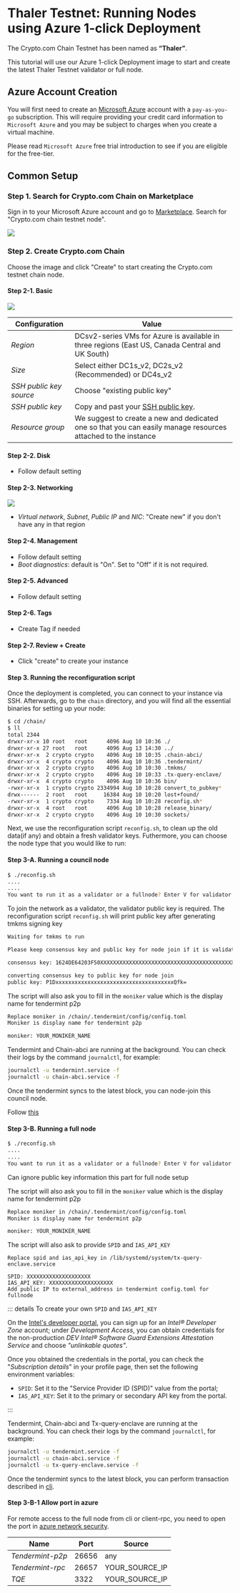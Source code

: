 # Thaler Testnet: Running Nodes using Azure 1-click Deployment

The Crypto.com Chain Testnet has been named as **“Thaler”**.

This tutorial will use our Azure 1-click Deployment image to start and create the latest Thaler Testnet validator or full node.

## Azure Account Creation

You will first need to create an [Microsoft Azure](https://azure.microsoft.com/) account with a `pay-as-you-go` subscription. This will require providing your credit card information to `Microsoft Azure` and you may be subject to charges when you create a virtual machine.

Please read `Microsoft Azure` free trial introduction to see if you are eligible for the free-tier.

## Common Setup

### Step 1. Search for Crypto.com Chain on Marketplace

Sign in to your Microsoft Azure account and go to [Marketplace](https://portal.azure.com/#blade/Microsoft_Azure_Marketplace/MarketplaceOffersBlade/selectedMenuItemId/home). Search for "Crypto.com chain testnet node".

![](./assets/azure_marketplace.png)

### Step 2. Create Crypto.com Chain

Choose the image and click "Create" to start creating the Crypto.com testnet chain node.

#### Step 2-1. Basic

![](./assets/azure_1click_basics.png)

| Configuration           | Value                                                                                                         |
| ----------------------- | ------------------------------------------------------------------------------------------------------------- |
| _Region_                | DCsv2-series VMs for Azure is available in three regions (East US, Canada Central and UK South)               |
| _Size_                  | Select either DC1s_v2, DC2s_v2 (Recommended) or DC4s_v2                                                        |
| _SSH public key source_ | Choose "existing public key"                                                                                  |
| _SSH public key_        | Copy and past your [SSH public key](https://docs.microsoft.com/azure/virtual-machines/linux/mac-create-ssh-keys).                                                                             |
| _Resource group_        | We suggest to create a new and dedicated one so that you can easily manage resources attached to the instance |

#### Step 2-2. Disk

- Follow default setting

#### Step 2-3. Networking

![](./assets/azure_1click_networking.png)

- _Virtual network_, _Subnet_, _Public IP_ and _NIC_: "Create new" if you don't have any in that region

#### Step 2-4. Management

- Follow default setting
- _Boot diagnostics_: default is "On". Set to "Off" if it is not required.

#### Step 2-5. Advanced

- Follow default setting

#### Step 2-6. Tags

- Create Tag if needed

#### Step 2-7. Review + Create

- Click "create" to create your instance

#### Step 3. Running the reconfiguration script

Once the deployment is completed, you can connect to your instance via SSH. Afterwards, go to the `chain` directory, and you will find all the essential binaries for setting up your node:

```bash
$ cd /chain/
$ ll
total 2344
drwxr-xr-x 10 root   root      4096 Aug 10 10:36 ./
drwxr-xr-x 27 root   root      4096 Aug 13 14:30 ../
drwxr-xr-x  2 crypto crypto    4096 Aug 10 10:35 .chain-abci/
drwxr-xr-x  4 crypto crypto    4096 Aug 10 10:36 .tendermint/
drwxr-xr-x  2 crypto crypto    4096 Aug 10 10:30 .tmkms/
drwxr-xr-x  2 crypto crypto    4096 Aug 10 10:33 .tx-query-enclave/
drwxr-xr-x  4 crypto crypto    4096 Aug 10 10:36 bin/
-rwxr-xr-x  1 crypto crypto 2334994 Aug 10 10:28 convert_to_pubkey*
drwx------  2 root   root     16384 Aug 10 10:20 lost+found/
-rwxr-xr-x  1 crypto crypto    7334 Aug 10 10:28 reconfig.sh*
drwxr-xr-x  4 root   root      4096 Aug 10 10:28 release_binary/
drwxr-xr-x  2 crypto crypto    4096 Aug 10 10:30 sockets/
```

Next, we use the reconfiguration script `reconfig.sh`, to clean up the old data(if any) and obtain a fresh validator keys. Futhermore, you can choose the node type that you would like to run:

#### Step 3-A. Running a council node

```bash
$ ./reconfig.sh
....
....
You want to run it as a validator or a fullnode? Enter V for validator or F for fullnode: V
```

To join the network as a validator, the validator public key is required. 
The reconfiguration script `reconfig.sh` will print public key after generating tmkms signing key
```bash
Waiting for tmkms to run

Please keep consensus key and public key for node join if it is validator or find it in /chain/log/tmkms/tmkms.log

consensus key: 1624DE64203F50XXXXXXXXXXXXXXXXXXXXXXXXXXXXXXXXXXXXXXXXXXXXXXXXXXXXXXXXXXXX

converting consensus key to public key for node join
public key: P1DxxxxxxxxxxxxxxxxxxxxxxxxxxxxxxxxxxxxxQfk=
```
The script will also ask you to fill in the `moniker` value which is the display name for tendermint p2p
```bash
Replace moniker in /chain/.tendermint/config/config.toml
Moniker is display name for tendermint p2p

moniker: YOUR_MONIKER_NAME
```

Tendermint and Chain-abci are running at the background. You can check their logs by the command `journalctl`, for example: 

```bash 
journalctl -u tendermint.service -f
journalctl -u chain-abci.service -f
```

Once the tendermint syncs to the latest block, you can node-join this council node.

Follow [this](./thaler-testnet.md#step-4-b-6-send-a-council-node-join-request-transaction)

#### Step 3-B. Running a full node

```bash
$ ./reconfig.sh
....
....
You want to run it as a validator or a fullnode? Enter V for validator or F for fullnode: F
```
Can ignore public key information this part for full node setup

The script will also ask you to fill in the `moniker` value which is the display name for tendermint p2p
```bash
Replace moniker in /chain/.tendermint/config/config.toml
Moniker is display name for tendermint p2p

moniker: YOUR_MONIKER_NAME
```

The script will also ask to provide `SPID` and `IAS_API_KEY`
```
Replace spid and ias_api_key in /lib/systemd/system/tx-query-enclave.service

SPID: XXXXXXXXXXXXXXXXXXXX
IAS_API_KEY: XXXXXXXXXXXXXXXXXXXX
Add public IP to external_address in tendermint config.toml for fullnode
```
::: details To create your own `SPID` and `IAS_API_KEY`

On the [Intel's developer portal](https://api.portal.trustedservices.intel.com/EPID-attestation), you can sign up for an _Intel® Developer Zone_ account; under _Development Access_, you can obtain credentials for the non-production _DEV Intel® Software Guard Extensions Attestation Service_ and choose _"unlinkable quotes"_.

Once you obtained the credentials in the portal, you can check the "_Subscription details_" in your profile page, then set the following environment variables:

- `SPID`: Set it to the "Service Provider ID (SPID)" value from the portal;
- `IAS_API_KEY`: Set it to the primary or secondary API key from the portal.

:::

Tendermint, Chain-abci and Tx-query-enclave are running at the background. You can check their logs by the command `journalctl`, for example: 

```bash 
journalctl -u tendermint.service -f
journalctl -u chain-abci.service -f
journalctl -u tx-query-enclave.service -f
```

Once the tendermint syncs to the latest block, you can perform transaction described in [cli](../wallets/client-cli.md).

#### Step 3-B-1 Allow port in azure

For remote access to the full node from cli or client-rpc, you need to open the port in [azure network security](https://docs.microsoft.com/en-us/azure/virtual-network/security-overview).

| Name | Port | Source |
| ----------------------- | ------------------------ | ------------------------ |
| _Tendermint-p2p_ | 26656 | any |
| _Tendermint-rpc_ | 26657 | YOUR_SOURCE_IP |
| _TQE_        | 3322  | YOUR_SOURCE_IP |